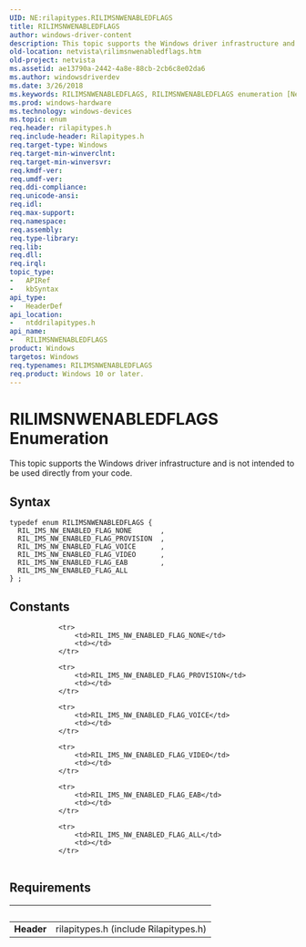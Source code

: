 ```yaml
---
UID: NE:rilapitypes.RILIMSNWENABLEDFLAGS
title: RILIMSNWENABLEDFLAGS
author: windows-driver-content
description: This topic supports the Windows driver infrastructure and is not intended to be used directly from your code.
old-location: netvista\rilimsnwenabledflags.htm
old-project: netvista
ms.assetid: ae13790a-2442-4a8e-88cb-2cb6c8e02da6
ms.author: windowsdriverdev
ms.date: 3/26/2018
ms.keywords: RILIMSNWENABLEDFLAGS, RILIMSNWENABLEDFLAGS enumeration [Network Drivers Starting with Windows Vista], RIL_IMS_NW_ENABLED_FLAG_ALL, RIL_IMS_NW_ENABLED_FLAG_EAB, RIL_IMS_NW_ENABLED_FLAG_PROVISION, RIL_IMS_NW_ENABLED_FLAG_VIDEO, RIL_IMS_NW_ENABLED_FLAG_VOICE, netvista.rilimsnwenabledflags, ntddrilapitypes/RILIMSNWENABLEDFLAGS, ntddrilapitypes/RIL_IMS_NW_ENABLED_FLAG_ALL, ntddrilapitypes/RIL_IMS_NW_ENABLED_FLAG_EAB, ntddrilapitypes/RIL_IMS_NW_ENABLED_FLAG_PROVISION, ntddrilapitypes/RIL_IMS_NW_ENABLED_FLAG_VIDEO, ntddrilapitypes/RIL_IMS_NW_ENABLED_FLAG_VOICE
ms.prod: windows-hardware
ms.technology: windows-devices
ms.topic: enum
req.header: rilapitypes.h
req.include-header: Rilapitypes.h
req.target-type: Windows
req.target-min-winverclnt: 
req.target-min-winversvr: 
req.kmdf-ver: 
req.umdf-ver: 
req.ddi-compliance: 
req.unicode-ansi: 
req.idl: 
req.max-support: 
req.namespace: 
req.assembly: 
req.type-library: 
req.lib: 
req.dll: 
req.irql: 
topic_type:
-	APIRef
-	kbSyntax
api_type:
-	HeaderDef
api_location:
-	ntddrilapitypes.h
api_name:
-	RILIMSNWENABLEDFLAGS
product: Windows
targetos: Windows
req.typenames: RILIMSNWENABLEDFLAGS
req.product: Windows 10 or later.
---
```


# RILIMSNWENABLEDFLAGS Enumeration
This topic supports the Windows driver infrastructure and is not intended to be used directly from your code.

## Syntax
```
typedef enum RILIMSNWENABLEDFLAGS {
  RIL_IMS_NW_ENABLED_FLAG_NONE       ,
  RIL_IMS_NW_ENABLED_FLAG_PROVISION  ,
  RIL_IMS_NW_ENABLED_FLAG_VOICE      ,
  RIL_IMS_NW_ENABLED_FLAG_VIDEO      ,
  RIL_IMS_NW_ENABLED_FLAG_EAB        ,
  RIL_IMS_NW_ENABLED_FLAG_ALL
} ;
```

## Constants

<table>
            
                <tr>
                    <td>RIL_IMS_NW_ENABLED_FLAG_NONE</td>
                    <td></td>
                </tr>
            
                <tr>
                    <td>RIL_IMS_NW_ENABLED_FLAG_PROVISION</td>
                    <td></td>
                </tr>
            
                <tr>
                    <td>RIL_IMS_NW_ENABLED_FLAG_VOICE</td>
                    <td></td>
                </tr>
            
                <tr>
                    <td>RIL_IMS_NW_ENABLED_FLAG_VIDEO</td>
                    <td></td>
                </tr>
            
                <tr>
                    <td>RIL_IMS_NW_ENABLED_FLAG_EAB</td>
                    <td></td>
                </tr>
            
                <tr>
                    <td>RIL_IMS_NW_ENABLED_FLAG_ALL</td>
                    <td></td>
                </tr>
</table>


## Requirements
| &nbsp; | &nbsp; |
| ---- |:---- |
| **Header** | rilapitypes.h (include Rilapitypes.h) |